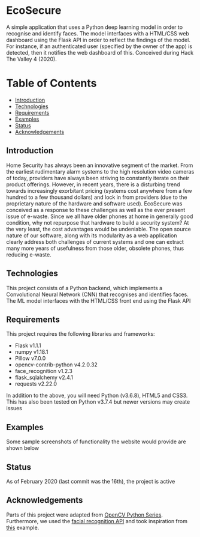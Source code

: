 # EcoSecure
 A simple application that uses a Python deep learning model in order to recognise and identify faces. The model interfaces with a HTML/CSS web dashboard using the Flask API in order to reflect the findings of the model. For instance, if an authenticated user (specified by the owner of the app) is detected, then it notifies the web dashboard of this. Conceived during Hack The Valley 4 (2020).

# Table of Contents
* [Introduction](https://github.com/AbChatt/EcoSecure#introduction)
* [Technologies](https://github.com/AbChatt/EcoSecure#technologies)
* [Requirements](https://github.com/AbChatt/EcoSecure#requirements)
* [Examples](https://github.com/AbChatt/EcoSecure#examples)
* [Status](https://github.com/AbChatt/EcoSecure#status)
* [Acknowledgements](https://github.com/AbChatt/EcoSecure#acknowledgments)

## Introduction 
Home Security has always been an innovative segment of the market. From the earliest rudimentary alarm systems to the high resolution video cameras of today, providers have always been striving to constantly iterate on their product offerings. However, in recent years, there is a disturbing trend towards increasingly exorbitant pricing (systems cost anywhere from a few hundred to a few thousand dollars) and lock in from providers (due to the proprietary nature of the hardware and software used). EcoSecure was conceived as a response to these challenges as well as the ever present issue of e-waste. Since we all have older phones at home in generally good condition, why not repurpose that hardware to build a security system? At the very least, the cost advantages would be undeniable. The open source nature of our software, along with its modularity as a web application clearly address both challenges of current systems and one can extract many more years of usefulness from those older, obsolete phones, thus reducing e-waste.

## Technologies
This project consists of a Python backend, which implements a Convolutional Neural Network (CNN) that recognises and identifies faces. The ML model interfaces with the HTML/CSS front end using the Flask API

## Requirements
This project requires the following libraries and frameworks:

* Flask v1.1.1
* numpy v1.18.1
* Pillow v7.0.0
* opencv-contrib-python v4.2.0.32
* face_recognition v1.2.3
* flask_sqlalchemy v2.4.1
* requests v2.22.0

In addition to the above, you will need Python (v3.6.8), HTML5 and CSS3. This has also been tested on Python v3.7.4 but newer versions may create issues

## Examples
Some sample screenshots of functionality the website would provide are shown below

## Status
As of February 2020 (last commit was the 16th), the project is active

## Acknowledgements
Parts of this project were adapted from [OpenCV Python Series](https://github.com/codingforentrepreneurs/OpenCV-Python-Series). Furthermore, we used the [facial recognition API](https://github.com/ageitgey/face_recognition) and took inspiration from [this](https://github.com/ageitgey/face_recognition/blob/master/examples/facerec_from_webcam_faster.py) example.

